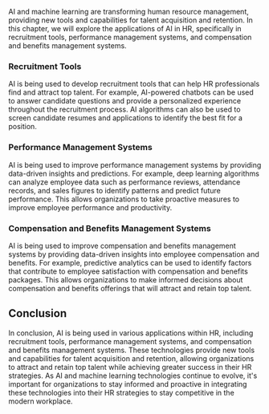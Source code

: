 



AI and machine learning are transforming human resource management, providing new tools and capabilities for talent acquisition and retention. In this chapter, we will explore the applications of AI in HR, specifically in recruitment tools, performance management systems, and compensation and benefits management systems.

### Recruitment Tools

AI is being used to develop recruitment tools that can help HR professionals find and attract top talent. For example, AI-powered chatbots can be used to answer candidate questions and provide a personalized experience throughout the recruitment process. AI algorithms can also be used to screen candidate resumes and applications to identify the best fit for a position.

### Performance Management Systems

AI is being used to improve performance management systems by providing data-driven insights and predictions. For example, deep learning algorithms can analyze employee data such as performance reviews, attendance records, and sales figures to identify patterns and predict future performance. This allows organizations to take proactive measures to improve employee performance and productivity.

### Compensation and Benefits Management Systems

AI is being used to improve compensation and benefits management systems by providing data-driven insights into employee compensation and benefits. For example, predictive analytics can be used to identify factors that contribute to employee satisfaction with compensation and benefits packages. This allows organizations to make informed decisions about compensation and benefits offerings that will attract and retain top talent.

Conclusion
----------

In conclusion, AI is being used in various applications within HR, including recruitment tools, performance management systems, and compensation and benefits management systems. These technologies provide new tools and capabilities for talent acquisition and retention, allowing organizations to attract and retain top talent while achieving greater success in their HR strategies. As AI and machine learning technologies continue to evolve, it's important for organizations to stay informed and proactive in integrating these technologies into their HR strategies to stay competitive in the modern workplace.
